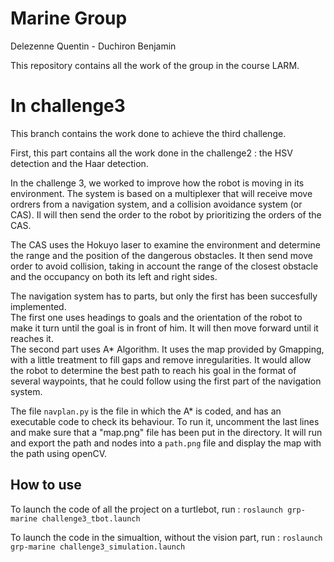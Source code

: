 # Marine Group
Delezenne Quentin - Duchiron Benjamin

This repository contains all the work of the group in the course LARM.

# In **challenge3**
This branch contains the work done to achieve the third challenge.  

First, this part contains all the work done in the challenge2 : the HSV detection and the Haar detection.

In the challenge 3, we worked to improve how the robot is moving in its environment. The system is based on a multiplexer that will receive move ordrers from a navigation system, and a collision avoidance system (or CAS). Il will then send the order to the robot by prioritizing the orders of the CAS.

The CAS uses the Hokuyo laser to examine the environment and determine the range and the position of the dangerous obstacles. It then send move order to avoid collision, taking in account the range of the closest obstacle and the occupancy on both its left and right sides.

The navigation system has to parts, but only the first has been succesfully implemented.  
The first one uses headings to goals and the orientation of the robot to make it turn until the goal is in front of him. It will then move forward until it reaches it.  
The second part uses A* Algorithm. It uses the map provided by Gmapping, with a little treatment to fill gaps and remove inregularities. It would allow the robot to determine the best path to reach his goal in the format of several waypoints, that he could follow using the first part of the navigation system.

The file `navplan.py` is the file in which the A* is coded, and has an executable code to check its behaviour. To run it, uncomment the last lines and make sure that a "map.png" file has been put in the directory. It will run and export the path and nodes into a `path.png` file and display the map with the path using openCV.

## How to use

To launch the code of all the project on a turtlebot, run :
`roslaunch grp-marine challenge3_tbot.launch`

To launch the code in the simualtion, without the vision part, run :
`roslaunch grp-marine challenge3_simulation.launch`